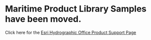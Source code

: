 # Maritime Product Library Samples have been moved.

Click here for the [Esri Hydrographic Office Product Support Page](https://www.arcgis.com/home/group.html?id=dbbf236dec504118b569bdb5a47a28ee#overview)

